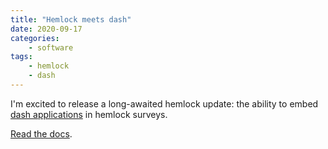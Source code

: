 ```yaml
---
title: "Hemlock meets dash"
date: 2020-09-17
categories:
    - software
tags:
    - hemlock
    - dash
---
```


I'm excited to release a long-awaited hemlock update: the ability to embed <a href="https://plotly.com/dash/" target="_blank">dash applications</a> in hemlock surveys.

<a href="https://dsbowen.github.io/hemlock/questions/dashboard/" target="_blank">Read the docs</a>.